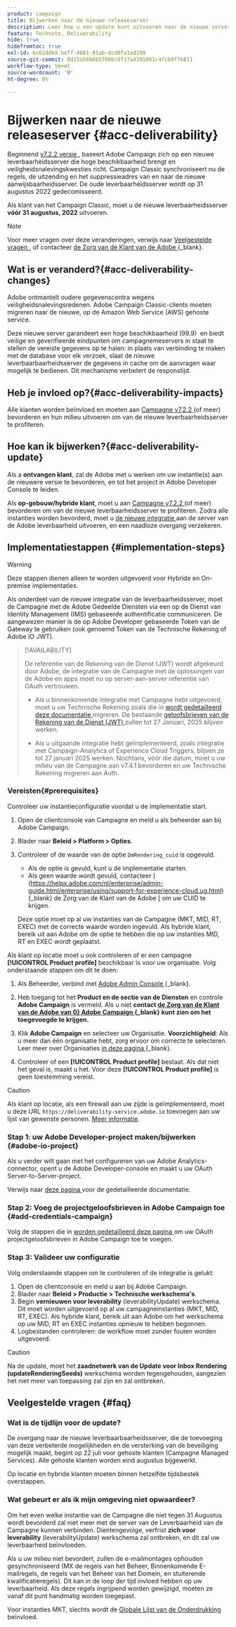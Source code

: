 ```yaml
---
product: campaign
title: Bijwerken naar de nieuwe releaseserver
description: Leer hoe u een update kunt uitvoeren naar de nieuwe server voor campagneresultaten
feature: Technote, Deliverability
hide: true
hidefromtoc: true
exl-id: bc62ddb9-beff-4861-91ab-dcd0fa1ed199
source-git-commit: 8d15a5666b5768bc0f17a4391061c4fcb9f76811
workflow-type: tm+mt
source-wordcount: '0'
ht-degree: 0%

---
```


# Bijwerken naar de nieuwe releaseserver {#acc-deliverability}

Beginnend [ v7.2.2 versie ](../../rn/using/latest-release.md#release-7-2-2), baseert Adobe Campaign zich op een nieuwe leverbaarheidsserver die hoge beschikbaarheid brengt en veiligheidsnalevingskwesties richt. Campaign Classic synchroniseert nu de regels, de uitzending en het suppressieadres van en naar de nieuwe aanwijsbaarheidsserver. De oude leverbaarheidsserver wordt op 31 augustus 2022 gedecomisseerd.

Als klant van het Campaign Classic, moet u de nieuwe leverbaarheidsserver **vóór 31 augustus, 2022** uitvoeren.

>[!NOTE]
>
>Voor meer vragen over deze veranderingen, verwijs naar [ Veelgestelde vragen ](#faq), of contacteer [ de Zorg van de Klant van de Adobe ](https://helpx.adobe.com/nl/enterprise/admin-guide.html/enterprise/using/support-for-experience-cloud.ug.html) {_blank}.
>

## Wat is er veranderd?{#acc-deliverability-changes}

Adobe ontmantelt oudere gegevenscentra wegens veiligheidsnalevingsredenen. Adobe Campaign Classic-clients moeten migreren naar de nieuwe, op de Amazon Web Service (AWS) gehoste service.

Deze nieuwe server garandeert een hoge beschikbaarheid (99.9) &#x200B; en biedt veilige en geverifieerde eindpunten om campagnemeservers in staat te stellen de vereiste gegevens op te halen: in plaats van verbinding te maken met de database voor elk verzoek, slaat de nieuwe leverbaarbaarheidsserver de gegevens in cache om de aanvragen waar mogelijk te bedienen. Dit mechanisme verbetert de responstijd. &#x200B;

## Heb je invloed op?{#acc-deliverability-impacts}

Alle klanten worden beïnvloed en moeten aan [ Campagne v7.2.2 ](../../rn/using/latest-release.md#release-7-2-2) (of meer) bevorderen en hun milieu uitvoeren om van de nieuwe leverbaarheidsserver te profiteren.

## Hoe kan ik bijwerken?{#acc-deliverability-update}

Als a **ontvangen klant**, zal de Adobe met u werken om uw instantie(s) aan de nieuwere versie te bevorderen, en tot het project in Adobe Developer Console te leiden.

Als **op-gebouw/hybride klant**, moet u aan [ Campagne v7.2.2 ](../../rn/using/latest-release.md#release-7-2-2) (of meer) bevorderen om van de nieuwe leverbaarheidsserver te profiteren. Zodra alle instanties worden bevorderd, moet u [ de nieuwe integratie ](#implementation-steps) aan de server van de Adobe leverbaarheid uitvoeren, en een naadloze overgang verzekeren.

## Implementatiestappen {#implementation-steps}

>[!WARNING]
>
>Deze stappen dienen alleen te worden uitgevoerd voor Hybride en On-premise implementaties.

Als onderdeel van de nieuwe integratie van de leverbaarheidsserver, moet de Campagne met de Adobe Gedeelde Diensten via een op de Dienst van Identity Management (IMS) gebaseerde authentificatie communiceren. De aangewezen manier is de op Adobe Developer gebaseerde Token van de Gateway te gebruiken (ook genoemd Token van de Technische Rekening of Adobe IO JWT).

>[!AVAILABILITY]
>
> De referentie van de Rekening van de Dienst (JWT) wordt afgekeurd door Adobe, de integratie van de Campagne met de oplossingen van de Adobe en apps moet nu op server-aan-server referentie van OAuth vertrouwen. </br>
>
> * Als u binnenkomende integratie met Campagne hebt uitgevoerd, moet u uw Technische Rekening zoals die in [ wordt gedetailleerd deze documentatie ](https://developer.adobe.com/developer-console/docs/guides/authentication/ServerToServerAuthentication/migration/#_blank) migreren. De bestaande [ geloofsbrieven van de Rekening van de Dienst (JWT) ](oauth-technical-account.md) zullen tot 27 Januari, 2025 blijven werken. </br>
>
> * Als u uitgaande integratie hebt geïmplementeerd, zoals integratie met Campaign-Analytics of Experience Cloud Triggers, blijven ze tot 27 januari 2025 werken. Nochtans, vóór die datum, moet u uw milieu van de Campagne aan v7.4.1 bevorderen en uw Technische Rekening migreren aan Auth.

### Vereisten{#prerequisites}

Controleer uw instantieconfiguratie voordat u de implementatie start.

1. Open de clientconsole van Campagne en meld u als beheerder aan bij Adobe Campaign.
1. Blader naar **Beleid > Platform > Opties**.
1. Controleer of de waarde van de optie `DmRendering_cuid` is opgevuld.

   * Als de optie is gevuld, kunt u de implementatie starten.
   * Als geen waarde wordt gevuld, contacteer ](https://helpx.adobe.com/nl/enterprise/admin-guide.html/enterprise/using/support-for-experience-cloud.ug.html) {_blank} de Zorg van de Klant van de Adobe [ om uw CUID te krijgen.

   Deze optie moet op al uw instanties van de Campagne (MKT, MID, RT, EXEC) met de correcte waarde worden ingevuld. Als hybride klant, bereik uit aan Adobe om de optie te hebben die op uw instanties MID, RT en EXEC wordt geplaatst.

Als klant op locatie moet u ook controleren of er een campagne **[!UICONTROL Product profile]** beschikbaar is voor uw organisatie. Volg onderstaande stappen om dit te doen:

1. Als Beheerder, verbind met [ Adobe Admin Console ](https://adminconsole.adobe.com/) {_blank}.
1. Heb toegang tot het **Product en de sectie van de Diensten** en controle **Adobe Campaign** is vermeld.
Als u niet **contact [ de Zorg van de Klant van de Adobe van 0} Adobe Campaign ](https://helpx.adobe.com/nl/enterprise/admin-guide.html/enterprise/using/support-for-experience-cloud.ug.html) {_blank} kunt zien om het toegevoegde te krijgen.**
1. Klik **Adobe Campaign** en selecteer uw Organisatie.
   **Voorzichtigheid**: Als u meer dan één organisatie hebt, zorg ervoor om correcte te selecteren. Leer meer over Organisaties [ in deze pagina ](https://experienceleague.adobe.com/docs/control-panel/using/faq.html#ims-org-id) {_blank}.

1. Controleer of een **[!UICONTROL Product profile]** bestaat. Als dat niet het geval is, maakt u het. Voor deze **[!UICONTROL Product profile]** is geen toestemming vereist.


>[!CAUTION]
>
>Als klant op locatie, als een firewall aan uw zijde is geïmplementeerd, moet u deze URL `https://deliverability-service.adobe.io` toevoegen aan uw lijst van gewenste personen. [Meer informatie](../../installation/using/url-permissions.md).


### Stap 1: uw Adobe Developer-project maken/bijwerken {#adobe-io-project}

Als u verder wilt gaan met het configureren van uw Adobe Analytics-connector, opent u de Adobe Developer-console en maakt u uw OAuth Server-to-Server-project.

Verwijs naar [ deze pagina ](../../integrations/using/oauth-technical-account.md#oauth-service) voor de gedetailleerde documentatie.

### Stap 2: Voeg de projectgeloofsbrieven in Adobe Campaign toe {#add-credentials-campaign}

Volg de stappen die in [ worden gedetailleerd deze pagina ](../../integrations/using/oauth-technical-account.md#add-credentials) om uw OAuth projectgeloofsbrieven in Adobe Campaign toe te voegen.

### Stap 3: Valideer uw configuratie

Volg onderstaande stappen om te controleren of de integratie is gelukt:

1. Open de clientconsole en meld u aan bij Adobe Campaign.
1. Blader naar **Beleid > Productie > Technische werkschema&#39;s**.
1. Begin **vernieuwen voor leverability** (leverabilityUpdate) werkschema. Dit moet worden uitgevoerd op al uw campagneinstanties (MKT, MID, RT, EXEC). Als hybride klant, bereik uit aan Adobe om het werkschema op uw MID, RT en EXEC instanties opnieuw te hebben begonnen.
1. Logbestanden controleren: de workflow moet zonder fouten worden uitgevoerd.

>[!CAUTION]
>
>Na de update, moet het **zaadnetwerk van de Update voor Inbox Rendering (updateRenderingSeeds)** werkschema worden tegengehouden, aangezien het niet meer van toepassing zal zijn en zal ontbreken.

## Veelgestelde vragen {#faq}

### Wat is de tijdlijn voor de update?

De overgang naar de nieuwe leverbaarbaarheidsserver, die de toevoeging van deze verbeterde mogelijkheden en de versterking van de beveiliging mogelijk maakt, begint op 22 juli voor gehoste klanten (Campagne Managed Services). Alle gehoste klanten worden eind augustus bijgewerkt.

Op locatie en hybride klanten moeten binnen hetzelfde tijdsbestek overstappen.

### Wat gebeurt er als ik mijn omgeving niet opwaardeer?

Om het even welke instantie van de Campagne die niet tegen 31 Augustus wordt bevorderd zal niet meer met de server van de Leverbaarheid van de Campagne kunnen verbinden. Dientengevolge, verfrist **zich voor leverability** (leverabilityUpdate) werkschema zal ontbreken, en dit zal uw leverbaarheid beïnvloeden.

Als u uw milieu niet bevordert, zullen de e-mailmontages ophouden gesynchroniseerd (MX de regels van het Beheer, Binnenkomende E-mailregels, de regels van het Beheer van het Domein, en stuiterende kwalificatieregels). Dit kan in de loop der tijd invloed hebben op uw leverbaarheid. Als deze regels ingrijpend worden gewijzigd, moeten ze vanaf dit punt handmatig worden toegepast.

Voor instanties MKT, slechts wordt de [ Globale Lijst van de Onderdrukking ](../../campaign-opt/using/filtering-rules.md#default-deliverability-exclusion-rules) beïnvloed.

